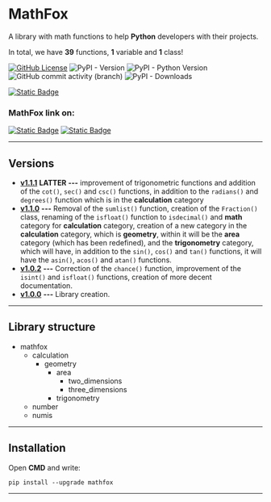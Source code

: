 # MathFox

A library with math functions to help **Python** developers with their projects.

In total, we have **39** functions, **1** variable and **1** class!

[![GitHub License](https://img.shields.io/github/license/PipocaFox/MathFox?color=orange)](https://github.com/PipocaFox/MathFox/blob/main/LICENCE)
![PyPI - Version](https://img.shields.io/pypi/v/MathFox?label=version)
![PyPI - Python Version](https://img.shields.io/pypi/pyversions/mathfox?color=green)
![GitHub commit activity (branch)](https://img.shields.io/github/commit-activity/m/PipocaFox/MathFox?logo=github&color=red)
![PyPI - Downloads](https://img.shields.io/pypi/dm/mathfox?logo=pypi&logoColor=white&color=yellow)

[![Static Badge](https://img.shields.io/badge/Documentation-%20?logo=github&color=black)](https://github.com/PipocaFox/MathFox/blob/main/DOCUMENTATION.md)


### MathFox link on:

[![Static Badge](https://img.shields.io/badge/Github-%20?logo=github&color=black)](https://github.com/PipocaFox/MathFox)
[![Static Badge](https://img.shields.io/badge/PYPI-%20?logo=pypi&logoColor=white&color=blue)](https://pypi.org/project/mathfox)


---

## Versions
- [**v1.1.1**](https://pypi.org/project/mathfox/1.1.1/) **LATTER** **---**
improvement of trigonometric functions and addition of the ``cot()``, ``sec()`` and ``csc()`` functions, in addition to the ``radians()`` and ``degrees()`` function which is in the **calculation** category 
- [**v1.1.0**](https://pypi.org/project/mathfox/1.1.0/) **---**
Removal of the `sumlist()` function, creation of the `Fraction()` class, renaming of the `isfloat()` function to `isdecimal()` and **math** category for **calculation** category, creation of a new category in the **calculation** category, which is **geometry**, within it will be the **area** category (which has been redefined), and the **trigonometry** category, which will have, in addition to the ``sin()``, ``cos()`` and ``tan()`` functions, it will have the ``asin()``, ``acos()`` and ``atan()`` functions.
- [**v1.0.2**](https://pypi.org/project/mathfox/1.0.2/) **---**
Correction of the `chance()` function, improvement of the `isint()` and `isfloat()` functions, creation of more decent documentation.
- [**v1.0.0**](https://pypi.org/project/mathfox/1.0.0/) **---** 
Library creation.

---

## Library structure
- mathfox
    - calculation
      - geometry
          - area
            - two_dimensions
            - three_dimensions
          - trigonometry
    - number
    - numis
  

---

## Installation
Open **CMD** and write:
```
pip install --upgrade mathfox
```

---
